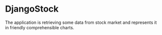 # DjangoStock

The application is retrieving some data from stock market and represents it in friendly comprehensible charts.
